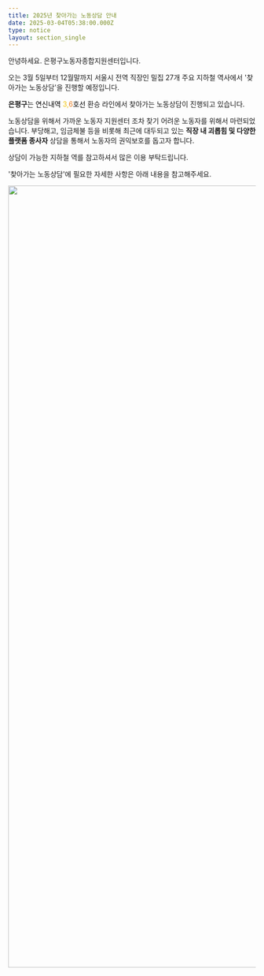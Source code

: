 ```yaml
---
title: 2025년 찾아가는 노동상담 안내
date: 2025-03-04T05:38:00.000Z
type: notice
layout: section_single
---
```

<p>안녕하세요. 은평구노동자종합지원센터입니다.</p>
<p>오는 3월 5일부터 12월말까지 서울시 전역 직장인 밀집 27개 주요 지하철 역사에서 '찾아가는 노동상담'을 진행할 예정입니다.</p>
<p><strong>은평구</strong>는 <span style="color: #f1c40f;"><span style="color: #000000;">연신내역</span> 3,<span style="color: #e67e23;">6</span><span style="color: #000000;">호선</span></span> 환승 라인에서 찾아가는 노동상담이 진행되고 있습니다.</p>
<p>노동상담을 위해서 가까운 노동자 지원센터 조차 찾기 어려운 노동자를 위해서 마련되었습니다. 부당해고, 임금체불 등을 비롯해 최근에 대두되고 있는&nbsp;<strong>직장 내 괴롭힘 및 다양한 플랫폼 종사자</strong>&nbsp;상담을 통해서 노동자의 권익보호를 돕고자 합니다.</p>
<p>상담이 가능한 지하철 역를 참고하셔서 많은 이용 부탁드립니다.</p>
<p>'찾아가는 노동상담'에 필요한 자세한 사항은 아래 내용을 참고해주세요.</p>
<p><img src="https://drive.tiny.cloud/1/engl1s97gj9hrxpoa7eh7z5f05ozxfm1box3nxkh4j7a43ei/fbe3c426-4725-4687-a57d-0ea4982e51d4" alt="" width="1123" height="1587" /></p>